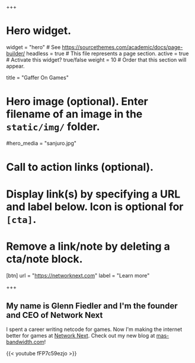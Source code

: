 +++
# Hero widget.
widget = "hero"  # See https://sourcethemes.com/academic/docs/page-builder/
headless = true # This file represents a page section.
active = true  # Activate this widget? true/false
weight = 10  # Order that this section will appear.

title = "Gaffer On Games"

# Hero image (optional). Enter filename of an image in the `static/img/` folder.
#hero_media = "sanjuro.jpg"

# Call to action links (optional).
#   Display link(s) by specifying a URL and label below. Icon is optional for `[cta]`.
#   Remove a link/note by deleting a cta/note block.
[btn]
  url = "https://networknext.com"
  label = "Learn more"
  
+++
## My name is **Glenn Fiedler** and I'm the founder and CEO of **Network Next**

I spent a career writing netcode for games. Now I'm making the internet better for games at [Network Next](https://networknext.com). Check out my new blog at [mas-bandwidth.com](https://mas-bandwidth.com/xdp-for-game-programmers)!

{{< youtube fFP7c59ezjo >}}